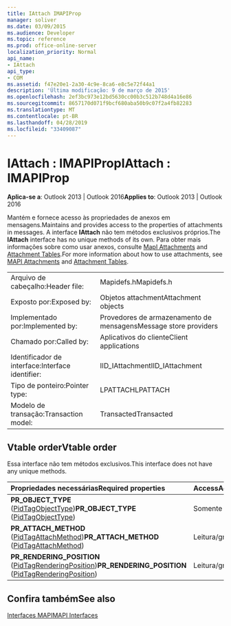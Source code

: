 ```yaml
---
title: IAttach IMAPIProp
manager: soliver
ms.date: 03/09/2015
ms.audience: Developer
ms.topic: reference
ms.prod: office-online-server
localization_priority: Normal
api_name:
- IAttach
api_type:
- COM
ms.assetid: f47e20e1-2a30-4c9e-8ca6-e8c5e72f44a1
description: 'Última modificação: 9 de março de 2015'
ms.openlocfilehash: 2ef3bc973e12bd5630cc00b3c512b748d4a16e86
ms.sourcegitcommit: 8657170d071f9bcf680aba50b9c07f2a4fb82283
ms.translationtype: MT
ms.contentlocale: pt-BR
ms.lasthandoff: 04/28/2019
ms.locfileid: "33409087"
---
```

# <a name="iattach--imapiprop"></a><span data-ttu-id="2ab19-103">IAttach : IMAPIProp</span><span class="sxs-lookup"><span data-stu-id="2ab19-103">IAttach : IMAPIProp</span></span>

  
  
<span data-ttu-id="2ab19-104">**Aplica-se a**: Outlook 2013 | Outlook 2016</span><span class="sxs-lookup"><span data-stu-id="2ab19-104">**Applies to**: Outlook 2013 | Outlook 2016</span></span> 
  
<span data-ttu-id="2ab19-105">Mantém e fornece acesso às propriedades de anexos em mensagens.</span><span class="sxs-lookup"><span data-stu-id="2ab19-105">Maintains and provides access to the properties of attachments in messages.</span></span> <span data-ttu-id="2ab19-106">A interface **IAttach** não tem métodos exclusivos próprios.</span><span class="sxs-lookup"><span data-stu-id="2ab19-106">The **IAttach** interface has no unique methods of its own.</span></span> <span data-ttu-id="2ab19-107">Para obter mais informações sobre como usar anexos, consulte [MapI Attachments](mapi-attachments.md) and [Attachment Tables](attachment-tables.md).</span><span class="sxs-lookup"><span data-stu-id="2ab19-107">For more information about how to use attachments, see [MAPI Attachments](mapi-attachments.md) and [Attachment Tables](attachment-tables.md).</span></span> 
  
|||
|:-----|:-----|
|<span data-ttu-id="2ab19-108">Arquivo de cabeçalho:</span><span class="sxs-lookup"><span data-stu-id="2ab19-108">Header file:</span></span>  <br/> |<span data-ttu-id="2ab19-109">Mapidefs.h</span><span class="sxs-lookup"><span data-stu-id="2ab19-109">Mapidefs.h</span></span>  <br/> |
|<span data-ttu-id="2ab19-110">Exposto por:</span><span class="sxs-lookup"><span data-stu-id="2ab19-110">Exposed by:</span></span>  <br/> |<span data-ttu-id="2ab19-111">Objetos attachment</span><span class="sxs-lookup"><span data-stu-id="2ab19-111">Attachment objects</span></span>  <br/> |
|<span data-ttu-id="2ab19-112">Implementado por:</span><span class="sxs-lookup"><span data-stu-id="2ab19-112">Implemented by:</span></span>  <br/> |<span data-ttu-id="2ab19-113">Provedores de armazenamento de mensagens</span><span class="sxs-lookup"><span data-stu-id="2ab19-113">Message store providers</span></span>  <br/> |
|<span data-ttu-id="2ab19-114">Chamado por:</span><span class="sxs-lookup"><span data-stu-id="2ab19-114">Called by:</span></span>  <br/> |<span data-ttu-id="2ab19-115">Aplicativos do cliente</span><span class="sxs-lookup"><span data-stu-id="2ab19-115">Client applications</span></span>  <br/> |
|<span data-ttu-id="2ab19-116">Identificador de interface:</span><span class="sxs-lookup"><span data-stu-id="2ab19-116">Interface identifier:</span></span>  <br/> |<span data-ttu-id="2ab19-117">IID_IAttachment</span><span class="sxs-lookup"><span data-stu-id="2ab19-117">IID_IAttachment</span></span>  <br/> |
|<span data-ttu-id="2ab19-118">Tipo de ponteiro:</span><span class="sxs-lookup"><span data-stu-id="2ab19-118">Pointer type:</span></span>  <br/> |<span data-ttu-id="2ab19-119">LPATTACH</span><span class="sxs-lookup"><span data-stu-id="2ab19-119">LPATTACH</span></span>  <br/> |
|<span data-ttu-id="2ab19-120">Modelo de transação:</span><span class="sxs-lookup"><span data-stu-id="2ab19-120">Transaction model:</span></span>  <br/> |<span data-ttu-id="2ab19-121">Transacted</span><span class="sxs-lookup"><span data-stu-id="2ab19-121">Transacted</span></span>  <br/> |
   
## <a name="vtable-order"></a><span data-ttu-id="2ab19-122">Vtable order</span><span class="sxs-lookup"><span data-stu-id="2ab19-122">Vtable order</span></span>

<span data-ttu-id="2ab19-123">Essa interface não tem métodos exclusivos.</span><span class="sxs-lookup"><span data-stu-id="2ab19-123">This interface does not have any unique methods.</span></span>
  
|<span data-ttu-id="2ab19-124">**Propriedades necessárias**</span><span class="sxs-lookup"><span data-stu-id="2ab19-124">**Required properties**</span></span>|<span data-ttu-id="2ab19-125">**Access**</span><span class="sxs-lookup"><span data-stu-id="2ab19-125">**Access**</span></span>|
|:-----|:-----|
|<span data-ttu-id="2ab19-126">**PR_OBJECT_TYPE** ([PidTagObjectType](pidtagobjecttype-canonical-property.md))</span><span class="sxs-lookup"><span data-stu-id="2ab19-126">**PR_OBJECT_TYPE** ([PidTagObjectType](pidtagobjecttype-canonical-property.md))</span></span>  <br/> |<span data-ttu-id="2ab19-127">Somente leitura</span><span class="sxs-lookup"><span data-stu-id="2ab19-127">Read-only</span></span>  <br/> |
|<span data-ttu-id="2ab19-128">**PR_ATTACH_METHOD** ([PidTagAttachMethod](pidtagattachmethod-canonical-property.md))</span><span class="sxs-lookup"><span data-stu-id="2ab19-128">**PR_ATTACH_METHOD** ([PidTagAttachMethod](pidtagattachmethod-canonical-property.md))</span></span>  <br/> |<span data-ttu-id="2ab19-129">Leitura/gravação</span><span class="sxs-lookup"><span data-stu-id="2ab19-129">Read/write</span></span>  <br/> |
|<span data-ttu-id="2ab19-130">**PR_RENDERING_POSITION** ([PidTagRenderingPosition](pidtagrenderingposition-canonical-property.md))</span><span class="sxs-lookup"><span data-stu-id="2ab19-130">**PR_RENDERING_POSITION** ([PidTagRenderingPosition](pidtagrenderingposition-canonical-property.md))</span></span>  <br/> |<span data-ttu-id="2ab19-131">Leitura/gravação</span><span class="sxs-lookup"><span data-stu-id="2ab19-131">Read/write</span></span>  <br/> |
   
## <a name="see-also"></a><span data-ttu-id="2ab19-132">Confira também</span><span class="sxs-lookup"><span data-stu-id="2ab19-132">See also</span></span>



[<span data-ttu-id="2ab19-133">Interfaces MAPI</span><span class="sxs-lookup"><span data-stu-id="2ab19-133">MAPI Interfaces</span></span>](mapi-interfaces.md)

